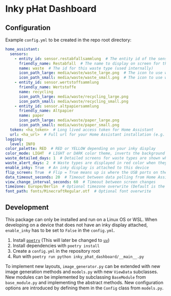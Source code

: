 # Inky pHat Dashboard

## Configuration

Example `config.yml` to be created in the repo root directory:

```yaml
home_assistant:
  sensors:
    - entity_id: sensor.restabfallsammlung  # The entity id of the sensor entity for this waste type
      friendly_name: Restabfall  # The name to display on screen for this waste type
      name: waste  # The id for this waste type (used internally)
      icon_path_large: media/waste/waste_large.png  # The icon to use when this waste type is shown in the detailed view
      icon_path_small: media/waste/waste_small.png  # The icon to use when this waste type is shown in the overview
    - entity_id: sensor.wertstoffsammlung
      friendly_name: Wertstoffe
      name: recycling
      icon_path_large: media/waste/recycling_large.png
      icon_path_small: media/waste/recycling_small.png
    - entity_id: sensor.altpapiersammlung
      friendly_name: Altpapier
      name: paper
      icon_path_large: media/waste/paper_large.png
      icon_path_small: media/waste/paper_small.png
  token: <ha_token>  # Long lived access token for Home Assistant
  url: <ha_url>  # Full url for your Home Assistant installation (e.g. https://home.example.com)
logging:
  level: INFO
color_palette: RED  # RED or YELLOW depending on your inky display
color_mode: LIGHT  # LIGHT or DARK color theme, inverts the background and foreground colors
waste_detailed_days: 1  # Detailed screens for waste types are shown when they are due tomorrow
waste_alert_days: 2  # Waste types are displayed in red color when they are due in two days
enable_inky: True  # An inky display is attached to this device
flip_screen: True  # Flip = True means up is where the USB ports on the Pi Zero are
data_timeout_seconds: 20  # Timeout between data polling from Home Assistant
view_change_interval_seconds: 60  # Timeout between screen changes
timezone: Europe/Berlin  # Optional timezone overwrite (Default is the system's timezone)
font_path: fonts/MinecraftRegular.otf  # Optional font overwrite
```

## Development

This package can only be installed and run on a Linux OS or WSL.
When developing on a device that does not have an inky display attached, `enable_inky` has to be set to `False` in the `config.yml`.

1. Install [`poetry`](https://python-poetry.org/) (This will later be changed to [`uv`](https://docs.astral.sh/uv/))
2. Install dependencies with `poetry install`
3. Create a `config.yml` in the repository root
4. Run with `poetry run python inky_phat_dashboard/__main__.py`

To implement new layouts, `image_generator.py` can be extended with new image generation methods and `models.py` with new `ViewData` subclasses.
New modules can be implemented by subclassing `BaseModule` from `base_module.py` and implementing the abstract methods.
New configuration options are introduced by defining them in the `Config` class from `models.py`.

